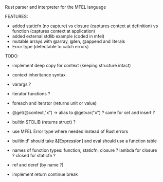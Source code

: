 Rust parser and interpreter for the MFEL language

FEATURES:
- added staticfn (no capture) vs closure (captures context at definition) vs function (captures context at application)
- added external stdlib example (coded in mfel)
- mutable arrays with @array, @len, @append and literals
- Error type (detectable to catch errors)

TODO:
- implement deep copy for context (keeping structure intact)
- context inheritance syntax
- varargs ?
- iterator functions ?
- foreach and iterator (returns unit or value)
- @get(@context,"x") -> alias to @getvar("x") ? same for set and insert ?
- builtin STDLIB (returns struct) ?
- use MFEL Error type where needed instead of Rust errors
- builtin::F should take &[Expression] and eval should use a function table
- names of function types: function, staticfn, closure ?  lambda for closure ? closed for staticfn ?

- ref and deref (by name ?)
- implement return continue break
